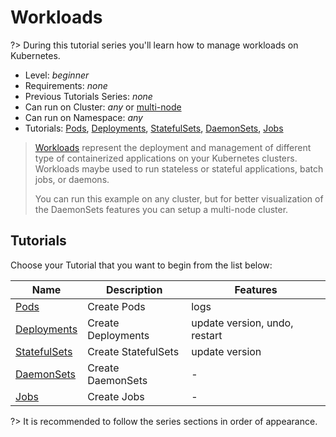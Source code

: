 # Workloads

?> During this tutorial series you'll learn how to manage workloads on Kubernetes.

* Level: *beginner*
* Requirements: *none*
* Previous Tutorials Series: *none*
* Can run on Cluster: *any* or [multi-node](/tutorials/clusters/multi-node)
* Can run on Namespace: *any*
* Tutorials: [Pods](/tutorials/workloads/pods/), [Deployments](/tutorials/workloads/deployments/), [StatefulSets](/tutorials/workloads/statefulsets/), [DaemonSets](/tutorials/workloads/daemonsets/), [Jobs](/tutorials/workloads/jobs/)

> [Workloads](https://kubernetes.io/docs/concepts/workloads/) represent the deployment and management of different type of containerized applications on your Kubernetes clusters. Workloads maybe used to run stateless or stateful applications, batch jobs, or daemons.
> 
> You can run this example on any cluster, but for better visualization of the DaemonSets features you can setup a multi-node cluster.

## Tutorials

Choose your Tutorial that you want to begin from the list below:

| Name                                               | Description         | Features                      |
|----------------------------------------------------|---------------------|-------------------------------|
| [Pods](tutorials/workloads/pods/)                  | Create Pods         | logs                          |
| [Deployments](/tutorials/workloads/deployments/)   | Create Deployments  | update version, undo, restart |
| [StatefulSets](/tutorials/workloads/statefulsets/) | Create StatefulSets | update version                |
| [DaemonSets](/tutorials/workloads/daemonsets/)     | Create DaemonSets   | -                             |
| [Jobs](/tutorials/workloads/jobs/)                 | Create Jobs         | -                             |


?> It is recommended to follow the series sections in order of appearance.